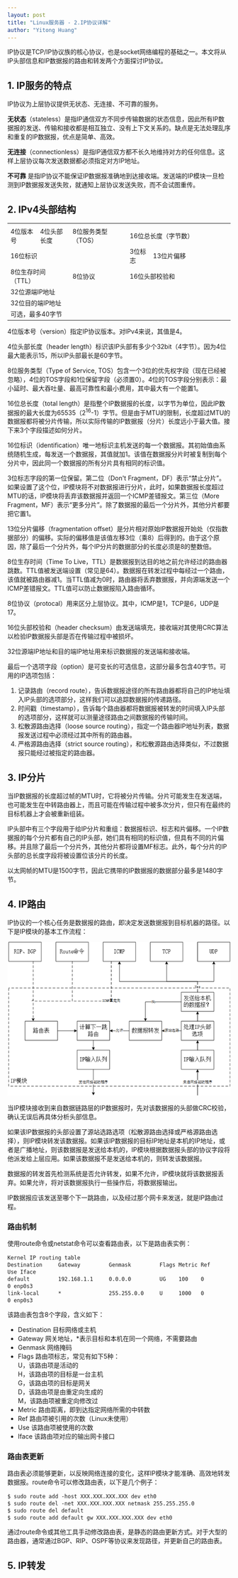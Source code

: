 ```yaml
---
layout: post
title: "Linux服务器 - 2.IP协议详解"
author: "Yitong Huang"
---
```


IP协议是TCP/IP协议族的核心协议，也是socket网络编程的基础之一。本文将从IP头部信息和IP数据报的路由和转发两个方面探讨IP协议。
<!--more-->

## 1. IP服务的特点

IP协议为上层协议提供无状态、无连接、不可靠的服务。

**无状态**（stateless）是指IP通信双方不同步传输数据的状态信息，因此所有IP数据报的发送、传输和接收都是相互独立、没有上下文关系的。缺点是无法处理乱序和重复的IP数据报，优点是简单、高效。

**无连接**（connectionless）是指IP通信双方都不长久地维持对方的任何信息。这样上层协议每次发送数据都必须指定对方IP地址。

**不可靠** 是指IP协议不能保证IP数据报准确地到达接收端。发送端的IP模块一旦检测到IP数据报发送失败，就通知上层协议发送失败，而不会试图重传。

## 2. IPv4头部结构

<table>
    <tr>
        <td colspan="1"></td>
        <td colspan="1"></td>
        <td colspan="1"></td>
        <td colspan="1"></td>
        <td colspan="1"></td>
        <td colspan="1"></td>
        <td colspan="1"></td>
        <td colspan="1"></td>
        <td colspan="1"></td>
        <td colspan="1"></td>
        <td colspan="1"></td>
        <td colspan="1"></td>
        <td colspan="1"></td>
        <td colspan="1"></td>
        <td colspan="1"></td>
        <td colspan="1"></td>
        <td colspan="1"></td>
        <td colspan="1"></td>
        <td colspan="1"></td>
        <td colspan="1"></td>
        <td colspan="1"></td>
        <td colspan="1"></td>
        <td colspan="1"></td>
        <td colspan="1"></td>
        <td colspan="1"></td>
        <td colspan="1"></td>
        <td colspan="1"></td>
        <td colspan="1"></td>
        <td colspan="1"></td>
        <td colspan="1"></td>
        <td colspan="1"></td>
        <td colspan="1"></td>
    </tr>
    <tr>
        <td colspan="4">4位版本号</td>
        <td colspan="4">4位头部长度</td>
        <td colspan="8">8位服务类型（TOS）</td>
        <td colspan="16">16位总长度（字节数）</td>
    </tr>
    <tr>
        <td colspan="16">16位标识</td>
        <td colspan="3">3位标志</td>
        <td colspan="13">13位片偏移</td>
    </tr>
    <tr>
        <td colspan="8">8位生存时间（TTL）</td>
        <td colspan="8">8位协议</td>
        <td colspan="16">16位头部校验和</td>
    </tr>
    <tr>
        <td colspan="32">32位源端IP地址</td>
    </tr>
    <tr>
        <td colspan="32">32位目的端IP地址</td>
    </tr>
    <tr>
        <td colspan="32">可选，最多40字节</td>
    </tr>
</table>

4位版本号（version）指定IP协议版本。对IPv4来说，其值是4。

4位头部长度（header length）标识该IP头部有多少个32bit（4字节）。因为4位最大能表示15，所以IP头部最长是60字节。

8位服务类型（Type of Service, TOS）包含一个3位的优先权字段（现在已经被忽略），4位的TOS字段和1位保留字段（必须置0）。4位的TOS字段分别表示：最小延时、最大吞吐量、最高可靠性和最小费用，其中最大有一个能置1。

16位总长度（total length）是指整个IP数据报的长度，以字节为单位，因此IP数据报的最大长度为65535（2<sup>16</sup>-1）字节。但是由于MTU的限制，长度超过MTU的数据报都将被分片传输，所以实际传输的IP数据报（分片）长度远小于最大值。接下来3个字段描述如何分片。

16位标识（identification）唯一地标识主机发送的每一个数据报。其初始值由系统随机生成，每发送一个数据报，其值就加1。该值在数据报分片时被复制到每个分片中，因此同一个数据报的所有分片具有相同的标识值。

3位标志字段的第一位保留。第二位（Don't Fragment，DF）表示“禁止分片”。如果设置了这个位，IP模块将不对数据报进行分片，此时，如果数据报长度超过MTU的话，IP模块将丢弃该数据报并返回一个ICMP差错报文。第三位（More Fragment，MF）表示“更多分片”。除了数据报的最后一个分片外，其他分片都要把它置1。

13位分片偏移（fragmentation offset）是分片相对原始IP数据报开始处（仅指数据部分）的偏移。实际的偏移值是该值左移3位（乘8）后得到的。由于这个原因，除了最后一个分片外，每个IP分片的数据部分的长度必须是8的整数倍。

8位生存时间（Time To Live，TTL）是数据报到达目的地之前允许经过的路由器跳数。TTL值被发送端设置（常见是64）。数据报在转发过程中每经过一个路由，该值就被路由器减1。当TTL值减为0时，路由器将丢弃数据报，并向源端发送一个ICMP差错报文。TTL值可以防止数据报陷入路由循环。

8位协议（protocal）用来区分上层协议。其中，ICMP是1，TCP是6，UDP是17。

16位头部校验和（header checksum）由发送端填充，接收端对其使用CRC算法以检验IP数据报头部是否在传输过程中被损坏。

32位源端IP地址和目的端IP地址用来标识数据报的发送端和接收端。

最后一个选项字段（option）是可变长的可选信息，这部分最多包含40字节。可用的IP选项包括：

1. 记录路由（record route），告诉数据报途径的所有路由器都将自己的IP地址填入IP头部的选项部分，这样我们可以追踪数据报的传递路径。
2. 时间戳（timestamp），告诉每个路由器都将数据报被转发的时间填入IP头部的选项部分，这样就可以测量途径路由之间数据报的传输时间。
3. 松散源路由选择（loose source routing），指定一个路由器IP地址列表，数据报发送过程中必须经过其中所有的路由器。
4. 严格源路由选择（strict source routing），和松散源路由选择类似，不过数据报只能经过被指定的路由器。

## 3. IP分片

当IP数据报的长度超过帧的MTU时，它将被分片传输。分片可能发生在发送端，也可能发生在中转路由器上，而且可能在传输过程中被多次分片，但只有在最终的目标机器上才会被重新组装。

IP头部中有三个字段用于给IP分片和重组：数据报标识、标志和片偏移。一个IP数据报的每个分片都有自己的IP头部，她们具有相同的标识值，但具有不同的片偏移。并且除了最后一个分片外，其他分片都将设置MF标志。此外，每个分片的IP头部的总长度字段将被设置位该分片的长度。

以太网帧的MTU是1500字节，因此它携带的IP数据报的数据部分最多是1480字节。

## 4. IP路由

IP协议的一个核心任务是数据报的路由，即决定发送数据报到目标机器的路径。以下是IP模块的基本工作流程：

![ip_process](/img/ip_process.png)

当IP模块接收到来自数据链路层的IP数据报时，先对该数据报的头部做CRC校验，确认无误后再具体分析头部信息。

如果该IP数据报的头部设置了源站选路选项（松散源路由选择或严格源路由选择），则IP模块转发该数据报。如果该IP数据报的目标IP地址是本机的IP地址，或者是广播地址，则该数据报是发送给本机的，IP模块根据数据报头部的协议字段将他派发给上层应用。如果该数据报不是发送给本机的，则转发该数据报。

数据报的转发首先检测系统是否允许转发，如果不允许，IP模块就将该数据报丢弃。如果允许，将对该数据报执行一些操作后，将数据报输出。

IP数据报应该发送至哪个下一跳路由，以及经过那个网卡来发送，就是IP路由过程。

### 路由机制

使用route命令或netstat命令可以查看路由表，以下是路由表实例：

```
Kernel IP routing table
Destination     Gateway         Genmask         Flags Metric Ref    Use Iface
default         192.168.1.1     0.0.0.0         UG    100    0        0 enp0s3
link-local      *               255.255.0.0     U     1000   0        0 enp0s3
```

该路由表包含8个字段，含义如下：

* Destination 目标网络或主机
* Gateway 网关地址，\*表示目标和本机在同一个网络，不需要路由
* Genmask 网络掩码
* Flags 路由项标志，常见有如下5种：  
U，该路由项是活动的  
H，该路由项的目标是一台主机  
G，该路由项的目标是网关  
D，该路由项是由重定向生成的  
M，该路由项被重定向修改过
* Metric 路由距离，即到达指定网络所需的中转数
* Ref 路由项被引用的次数（Linux未使用）
* Use 该路由项被使用的次数
* Iface 该路由项对应的输出网卡接口

### 路由表更新

路由表必须能够更新，以反映网络连接的变化，这样IP模块才能准确、高效地转发数据报。route命令可以修改路由表，以下是几个例子：

```
$ sudo route add -host XXX.XXX.XXX.XXX dev eth0
$ sudo route del -net XXX.XXX.XXX.XXX netmask 255.255.255.0
$ sudo route del default
$ sudo route add default gw XXX.XXX.XXX.XXX dev eth0
```

通过route命令或其他工具手动修改路由表，是静态的路由更新方式。对于大型的路由器，通常通过BGP、RIP、OSPF等协议来发现路径，并更新自己的路由表。

## 5. IP转发
